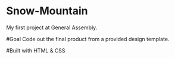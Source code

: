 # Snow-Mountain
My first project at General Assembly.

#Goal
Code out the final product from a provided design template.

#Built with 
HTML & CSS
